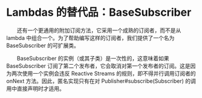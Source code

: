 # Lambdas 的替代品：BaseSubscriber

&emsp;&emsp;还有一个更通用的附加订阅方法，它采用一个成熟的订阅者，而不是从 lambda 中组合一个。为了帮助编写这样的订阅者，我们提供了一个名为 BaseSubscriber 的可扩展类。

&emsp;&emsp;BaseSubscriber 的实例（或其子类）是一次性的，这意味着如果 BaseSubscriber 订阅了第二个发布者，它会取消对第一个发布者的订阅。这是因为两次使用一个实例会违反 Reactive Streams 的规则，即不得并行调用订阅者的 onNext 方法。因此，匿名实现只有在对 Publisher#subscribe(Subscriber) 的调用中直接声明时才适用。